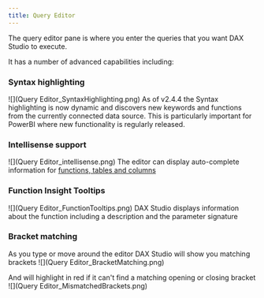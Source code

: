 ```yaml
---
title: Query Editor
---
```

The query editor pane is where you enter the queries that you want DAX Studio to execute.

It has a number of advanced capabilities including:
### Syntax highlighting
![](Query Editor_SyntaxHighlighting.png)
As of v2.4.4 the Syntax highlighting is now dynamic and discovers new keywords and functions from the currently connected data source. This is particularly important for PowerBI where new functionality is regularly released.

### Intellisense support
![](Query Editor_intellisense.png)
The editor can display auto-complete information for [functions, tables and columns](../intellisense-support)

### Function Insight Tooltips
![](Query Editor_FunctionTooltips.png)
DAX Studio displays information about the function including a description and the parameter signature

### Bracket matching
As you type or move around the editor DAX Studio will show you matching brackets
![](Query Editor_BracketMatching.png)

And will highlight in red if it can't find a matching opening or closing bracket
![](Query Editor_MismatchedBrackets.png)
